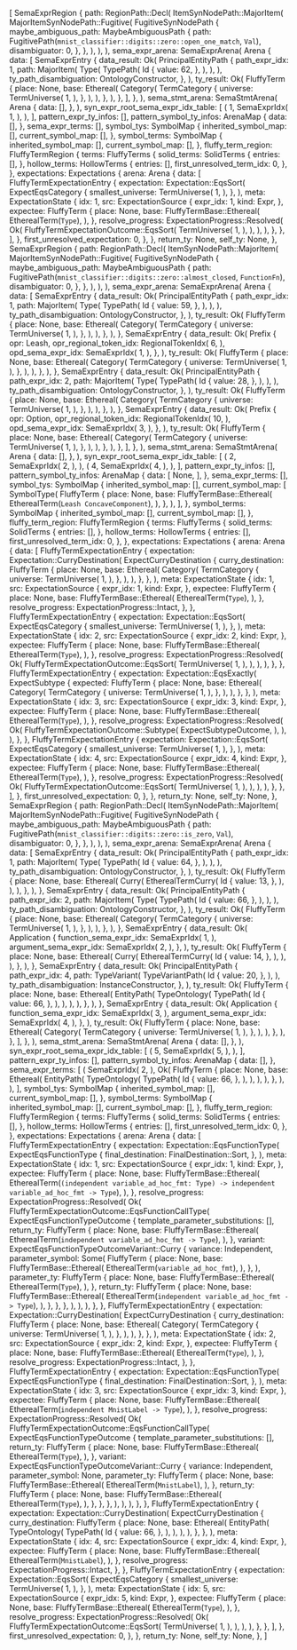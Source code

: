 [
    SemaExprRegion {
        path: RegionPath::Decl(
            ItemSynNodePath::MajorItem(
                MajorItemSynNodePath::Fugitive(
                    FugitiveSynNodePath {
                        maybe_ambiguous_path: MaybeAmbiguousPath {
                            path: FugitivePath(`mnist_classifier::digits::zero::open_one_match`, `Val`),
                            disambiguator: 0,
                        },
                    },
                ),
            ),
        ),
        sema_expr_arena: SemaExprArena(
            Arena {
                data: [
                    SemaExprEntry {
                        data_result: Ok(
                            PrincipalEntityPath {
                                path_expr_idx: 1,
                                path: MajorItem(
                                    Type(
                                        TypePath(
                                            Id {
                                                value: 62,
                                            },
                                        ),
                                    ),
                                ),
                                ty_path_disambiguation: OntologyConstructor,
                            },
                        ),
                        ty_result: Ok(
                            FluffyTerm {
                                place: None,
                                base: Ethereal(
                                    Category(
                                        TermCategory {
                                            universe: TermUniverse(
                                                1,
                                            ),
                                        },
                                    ),
                                ),
                            },
                        ),
                    },
                ],
            },
        ),
        sema_stmt_arena: SemaStmtArena(
            Arena {
                data: [],
            },
        ),
        syn_expr_root_sema_expr_idx_table: [
            (
                1,
                SemaExprIdx(
                    1,
                ),
            ),
        ],
        pattern_expr_ty_infos: [],
        pattern_symbol_ty_infos: ArenaMap {
            data: [],
        },
        sema_expr_terms: [],
        symbol_tys: SymbolMap {
            inherited_symbol_map: [],
            current_symbol_map: [],
        },
        symbol_terms: SymbolMap {
            inherited_symbol_map: [],
            current_symbol_map: [],
        },
        fluffy_term_region: FluffyTermRegion {
            terms: FluffyTerms {
                solid_terms: SolidTerms {
                    entries: [],
                },
                hollow_terms: HollowTerms {
                    entries: [],
                    first_unresolved_term_idx: 0,
                },
            },
            expectations: Expectations {
                arena: Arena {
                    data: [
                        FluffyTermExpectationEntry {
                            expectation: Expectation::EqsSort(
                                ExpectEqsCategory {
                                    smallest_universe: TermUniverse(
                                        1,
                                    ),
                                },
                            ),
                            meta: ExpectationState {
                                idx: 1,
                                src: ExpectationSource {
                                    expr_idx: 1,
                                    kind: Expr,
                                },
                                expectee: FluffyTerm {
                                    place: None,
                                    base: FluffyTermBase::Ethereal(
                                        EtherealTerm(`Type`),
                                    ),
                                },
                                resolve_progress: ExpectationProgress::Resolved(
                                    Ok(
                                        FluffyTermExpectationOutcome::EqsSort(
                                            TermUniverse(
                                                1,
                                            ),
                                        ),
                                    ),
                                ),
                            },
                        },
                    ],
                },
                first_unresolved_expectation: 0,
            },
        },
        return_ty: None,
        self_ty: None,
    },
    SemaExprRegion {
        path: RegionPath::Decl(
            ItemSynNodePath::MajorItem(
                MajorItemSynNodePath::Fugitive(
                    FugitiveSynNodePath {
                        maybe_ambiguous_path: MaybeAmbiguousPath {
                            path: FugitivePath(`mnist_classifier::digits::zero::almost_closed`, `FunctionFn`),
                            disambiguator: 0,
                        },
                    },
                ),
            ),
        ),
        sema_expr_arena: SemaExprArena(
            Arena {
                data: [
                    SemaExprEntry {
                        data_result: Ok(
                            PrincipalEntityPath {
                                path_expr_idx: 1,
                                path: MajorItem(
                                    Type(
                                        TypePath(
                                            Id {
                                                value: 59,
                                            },
                                        ),
                                    ),
                                ),
                                ty_path_disambiguation: OntologyConstructor,
                            },
                        ),
                        ty_result: Ok(
                            FluffyTerm {
                                place: None,
                                base: Ethereal(
                                    Category(
                                        TermCategory {
                                            universe: TermUniverse(
                                                1,
                                            ),
                                        },
                                    ),
                                ),
                            },
                        ),
                    },
                    SemaExprEntry {
                        data_result: Ok(
                            Prefix {
                                opr: Leash,
                                opr_regional_token_idx: RegionalTokenIdx(
                                    6,
                                ),
                                opd_sema_expr_idx: SemaExprIdx(
                                    1,
                                ),
                            },
                        ),
                        ty_result: Ok(
                            FluffyTerm {
                                place: None,
                                base: Ethereal(
                                    Category(
                                        TermCategory {
                                            universe: TermUniverse(
                                                1,
                                            ),
                                        },
                                    ),
                                ),
                            },
                        ),
                    },
                    SemaExprEntry {
                        data_result: Ok(
                            PrincipalEntityPath {
                                path_expr_idx: 2,
                                path: MajorItem(
                                    Type(
                                        TypePath(
                                            Id {
                                                value: 28,
                                            },
                                        ),
                                    ),
                                ),
                                ty_path_disambiguation: OntologyConstructor,
                            },
                        ),
                        ty_result: Ok(
                            FluffyTerm {
                                place: None,
                                base: Ethereal(
                                    Category(
                                        TermCategory {
                                            universe: TermUniverse(
                                                1,
                                            ),
                                        },
                                    ),
                                ),
                            },
                        ),
                    },
                    SemaExprEntry {
                        data_result: Ok(
                            Prefix {
                                opr: Option,
                                opr_regional_token_idx: RegionalTokenIdx(
                                    10,
                                ),
                                opd_sema_expr_idx: SemaExprIdx(
                                    3,
                                ),
                            },
                        ),
                        ty_result: Ok(
                            FluffyTerm {
                                place: None,
                                base: Ethereal(
                                    Category(
                                        TermCategory {
                                            universe: TermUniverse(
                                                1,
                                            ),
                                        },
                                    ),
                                ),
                            },
                        ),
                    },
                ],
            },
        ),
        sema_stmt_arena: SemaStmtArena(
            Arena {
                data: [],
            },
        ),
        syn_expr_root_sema_expr_idx_table: [
            (
                2,
                SemaExprIdx(
                    2,
                ),
            ),
            (
                4,
                SemaExprIdx(
                    4,
                ),
            ),
        ],
        pattern_expr_ty_infos: [],
        pattern_symbol_ty_infos: ArenaMap {
            data: [
                None,
            ],
        },
        sema_expr_terms: [],
        symbol_tys: SymbolMap {
            inherited_symbol_map: [],
            current_symbol_map: [
                SymbolType(
                    FluffyTerm {
                        place: None,
                        base: FluffyTermBase::Ethereal(
                            EtherealTerm(`Leash ConcaveComponent`),
                        ),
                    },
                ),
            ],
        },
        symbol_terms: SymbolMap {
            inherited_symbol_map: [],
            current_symbol_map: [],
        },
        fluffy_term_region: FluffyTermRegion {
            terms: FluffyTerms {
                solid_terms: SolidTerms {
                    entries: [],
                },
                hollow_terms: HollowTerms {
                    entries: [],
                    first_unresolved_term_idx: 0,
                },
            },
            expectations: Expectations {
                arena: Arena {
                    data: [
                        FluffyTermExpectationEntry {
                            expectation: Expectation::CurryDestination(
                                ExpectCurryDestination {
                                    curry_destination: FluffyTerm {
                                        place: None,
                                        base: Ethereal(
                                            Category(
                                                TermCategory {
                                                    universe: TermUniverse(
                                                        1,
                                                    ),
                                                },
                                            ),
                                        ),
                                    },
                                },
                            ),
                            meta: ExpectationState {
                                idx: 1,
                                src: ExpectationSource {
                                    expr_idx: 1,
                                    kind: Expr,
                                },
                                expectee: FluffyTerm {
                                    place: None,
                                    base: FluffyTermBase::Ethereal(
                                        EtherealTerm(`Type`),
                                    ),
                                },
                                resolve_progress: ExpectationProgress::Intact,
                            },
                        },
                        FluffyTermExpectationEntry {
                            expectation: Expectation::EqsSort(
                                ExpectEqsCategory {
                                    smallest_universe: TermUniverse(
                                        1,
                                    ),
                                },
                            ),
                            meta: ExpectationState {
                                idx: 2,
                                src: ExpectationSource {
                                    expr_idx: 2,
                                    kind: Expr,
                                },
                                expectee: FluffyTerm {
                                    place: None,
                                    base: FluffyTermBase::Ethereal(
                                        EtherealTerm(`Type`),
                                    ),
                                },
                                resolve_progress: ExpectationProgress::Resolved(
                                    Ok(
                                        FluffyTermExpectationOutcome::EqsSort(
                                            TermUniverse(
                                                1,
                                            ),
                                        ),
                                    ),
                                ),
                            },
                        },
                        FluffyTermExpectationEntry {
                            expectation: Expectation::EqsExactly(
                                ExpectSubtype {
                                    expected: FluffyTerm {
                                        place: None,
                                        base: Ethereal(
                                            Category(
                                                TermCategory {
                                                    universe: TermUniverse(
                                                        1,
                                                    ),
                                                },
                                            ),
                                        ),
                                    },
                                },
                            ),
                            meta: ExpectationState {
                                idx: 3,
                                src: ExpectationSource {
                                    expr_idx: 3,
                                    kind: Expr,
                                },
                                expectee: FluffyTerm {
                                    place: None,
                                    base: FluffyTermBase::Ethereal(
                                        EtherealTerm(`Type`),
                                    ),
                                },
                                resolve_progress: ExpectationProgress::Resolved(
                                    Ok(
                                        FluffyTermExpectationOutcome::Subtype(
                                            ExpectSubtypeOutcome,
                                        ),
                                    ),
                                ),
                            },
                        },
                        FluffyTermExpectationEntry {
                            expectation: Expectation::EqsSort(
                                ExpectEqsCategory {
                                    smallest_universe: TermUniverse(
                                        1,
                                    ),
                                },
                            ),
                            meta: ExpectationState {
                                idx: 4,
                                src: ExpectationSource {
                                    expr_idx: 4,
                                    kind: Expr,
                                },
                                expectee: FluffyTerm {
                                    place: None,
                                    base: FluffyTermBase::Ethereal(
                                        EtherealTerm(`Type`),
                                    ),
                                },
                                resolve_progress: ExpectationProgress::Resolved(
                                    Ok(
                                        FluffyTermExpectationOutcome::EqsSort(
                                            TermUniverse(
                                                1,
                                            ),
                                        ),
                                    ),
                                ),
                            },
                        },
                    ],
                },
                first_unresolved_expectation: 0,
            },
        },
        return_ty: None,
        self_ty: None,
    },
    SemaExprRegion {
        path: RegionPath::Decl(
            ItemSynNodePath::MajorItem(
                MajorItemSynNodePath::Fugitive(
                    FugitiveSynNodePath {
                        maybe_ambiguous_path: MaybeAmbiguousPath {
                            path: FugitivePath(`mnist_classifier::digits::zero::is_zero`, `Val`),
                            disambiguator: 0,
                        },
                    },
                ),
            ),
        ),
        sema_expr_arena: SemaExprArena(
            Arena {
                data: [
                    SemaExprEntry {
                        data_result: Ok(
                            PrincipalEntityPath {
                                path_expr_idx: 1,
                                path: MajorItem(
                                    Type(
                                        TypePath(
                                            Id {
                                                value: 64,
                                            },
                                        ),
                                    ),
                                ),
                                ty_path_disambiguation: OntologyConstructor,
                            },
                        ),
                        ty_result: Ok(
                            FluffyTerm {
                                place: None,
                                base: Ethereal(
                                    Curry(
                                        EtherealTermCurry(
                                            Id {
                                                value: 13,
                                            },
                                        ),
                                    ),
                                ),
                            },
                        ),
                    },
                    SemaExprEntry {
                        data_result: Ok(
                            PrincipalEntityPath {
                                path_expr_idx: 2,
                                path: MajorItem(
                                    Type(
                                        TypePath(
                                            Id {
                                                value: 66,
                                            },
                                        ),
                                    ),
                                ),
                                ty_path_disambiguation: OntologyConstructor,
                            },
                        ),
                        ty_result: Ok(
                            FluffyTerm {
                                place: None,
                                base: Ethereal(
                                    Category(
                                        TermCategory {
                                            universe: TermUniverse(
                                                1,
                                            ),
                                        },
                                    ),
                                ),
                            },
                        ),
                    },
                    SemaExprEntry {
                        data_result: Ok(
                            Application {
                                function_sema_expr_idx: SemaExprIdx(
                                    1,
                                ),
                                argument_sema_expr_idx: SemaExprIdx(
                                    2,
                                ),
                            },
                        ),
                        ty_result: Ok(
                            FluffyTerm {
                                place: None,
                                base: Ethereal(
                                    Curry(
                                        EtherealTermCurry(
                                            Id {
                                                value: 14,
                                            },
                                        ),
                                    ),
                                ),
                            },
                        ),
                    },
                    SemaExprEntry {
                        data_result: Ok(
                            PrincipalEntityPath {
                                path_expr_idx: 4,
                                path: TypeVariant(
                                    TypeVariantPath(
                                        Id {
                                            value: 20,
                                        },
                                    ),
                                ),
                                ty_path_disambiguation: InstanceConstructor,
                            },
                        ),
                        ty_result: Ok(
                            FluffyTerm {
                                place: None,
                                base: Ethereal(
                                    EntityPath(
                                        TypeOntology(
                                            TypePath(
                                                Id {
                                                    value: 66,
                                                },
                                            ),
                                        ),
                                    ),
                                ),
                            },
                        ),
                    },
                    SemaExprEntry {
                        data_result: Ok(
                            Application {
                                function_sema_expr_idx: SemaExprIdx(
                                    3,
                                ),
                                argument_sema_expr_idx: SemaExprIdx(
                                    4,
                                ),
                            },
                        ),
                        ty_result: Ok(
                            FluffyTerm {
                                place: None,
                                base: Ethereal(
                                    Category(
                                        TermCategory {
                                            universe: TermUniverse(
                                                1,
                                            ),
                                        },
                                    ),
                                ),
                            },
                        ),
                    },
                ],
            },
        ),
        sema_stmt_arena: SemaStmtArena(
            Arena {
                data: [],
            },
        ),
        syn_expr_root_sema_expr_idx_table: [
            (
                5,
                SemaExprIdx(
                    5,
                ),
            ),
        ],
        pattern_expr_ty_infos: [],
        pattern_symbol_ty_infos: ArenaMap {
            data: [],
        },
        sema_expr_terms: [
            (
                SemaExprIdx(
                    2,
                ),
                Ok(
                    FluffyTerm {
                        place: None,
                        base: Ethereal(
                            EntityPath(
                                TypeOntology(
                                    TypePath(
                                        Id {
                                            value: 66,
                                        },
                                    ),
                                ),
                            ),
                        ),
                    },
                ),
            ),
        ],
        symbol_tys: SymbolMap {
            inherited_symbol_map: [],
            current_symbol_map: [],
        },
        symbol_terms: SymbolMap {
            inherited_symbol_map: [],
            current_symbol_map: [],
        },
        fluffy_term_region: FluffyTermRegion {
            terms: FluffyTerms {
                solid_terms: SolidTerms {
                    entries: [],
                },
                hollow_terms: HollowTerms {
                    entries: [],
                    first_unresolved_term_idx: 0,
                },
            },
            expectations: Expectations {
                arena: Arena {
                    data: [
                        FluffyTermExpectationEntry {
                            expectation: Expectation::EqsFunctionType(
                                ExpectEqsFunctionType {
                                    final_destination: FinalDestination::Sort,
                                },
                            ),
                            meta: ExpectationState {
                                idx: 1,
                                src: ExpectationSource {
                                    expr_idx: 1,
                                    kind: Expr,
                                },
                                expectee: FluffyTerm {
                                    place: None,
                                    base: FluffyTermBase::Ethereal(
                                        EtherealTerm(`(independent variable_ad_hoc_fmt: Type) -> independent variable_ad_hoc_fmt -> Type`),
                                    ),
                                },
                                resolve_progress: ExpectationProgress::Resolved(
                                    Ok(
                                        FluffyTermExpectationOutcome::EqsFunctionCallType(
                                            ExpectEqsFunctionTypeOutcome {
                                                template_parameter_substitutions: [],
                                                return_ty: FluffyTerm {
                                                    place: None,
                                                    base: FluffyTermBase::Ethereal(
                                                        EtherealTerm(`independent variable_ad_hoc_fmt -> Type`),
                                                    ),
                                                },
                                                variant: ExpectEqsFunctionTypeOutcomeVariant::Curry {
                                                    variance: Independent,
                                                    parameter_symbol: Some(
                                                        FluffyTerm {
                                                            place: None,
                                                            base: FluffyTermBase::Ethereal(
                                                                EtherealTerm(`variable_ad_hoc_fmt`),
                                                            ),
                                                        },
                                                    ),
                                                    parameter_ty: FluffyTerm {
                                                        place: None,
                                                        base: FluffyTermBase::Ethereal(
                                                            EtherealTerm(`Type`),
                                                        ),
                                                    },
                                                    return_ty: FluffyTerm {
                                                        place: None,
                                                        base: FluffyTermBase::Ethereal(
                                                            EtherealTerm(`independent variable_ad_hoc_fmt -> Type`),
                                                        ),
                                                    },
                                                },
                                            },
                                        ),
                                    ),
                                ),
                            },
                        },
                        FluffyTermExpectationEntry {
                            expectation: Expectation::CurryDestination(
                                ExpectCurryDestination {
                                    curry_destination: FluffyTerm {
                                        place: None,
                                        base: Ethereal(
                                            Category(
                                                TermCategory {
                                                    universe: TermUniverse(
                                                        1,
                                                    ),
                                                },
                                            ),
                                        ),
                                    },
                                },
                            ),
                            meta: ExpectationState {
                                idx: 2,
                                src: ExpectationSource {
                                    expr_idx: 2,
                                    kind: Expr,
                                },
                                expectee: FluffyTerm {
                                    place: None,
                                    base: FluffyTermBase::Ethereal(
                                        EtherealTerm(`Type`),
                                    ),
                                },
                                resolve_progress: ExpectationProgress::Intact,
                            },
                        },
                        FluffyTermExpectationEntry {
                            expectation: Expectation::EqsFunctionType(
                                ExpectEqsFunctionType {
                                    final_destination: FinalDestination::Sort,
                                },
                            ),
                            meta: ExpectationState {
                                idx: 3,
                                src: ExpectationSource {
                                    expr_idx: 3,
                                    kind: Expr,
                                },
                                expectee: FluffyTerm {
                                    place: None,
                                    base: FluffyTermBase::Ethereal(
                                        EtherealTerm(`independent MnistLabel -> Type`),
                                    ),
                                },
                                resolve_progress: ExpectationProgress::Resolved(
                                    Ok(
                                        FluffyTermExpectationOutcome::EqsFunctionCallType(
                                            ExpectEqsFunctionTypeOutcome {
                                                template_parameter_substitutions: [],
                                                return_ty: FluffyTerm {
                                                    place: None,
                                                    base: FluffyTermBase::Ethereal(
                                                        EtherealTerm(`Type`),
                                                    ),
                                                },
                                                variant: ExpectEqsFunctionTypeOutcomeVariant::Curry {
                                                    variance: Independent,
                                                    parameter_symbol: None,
                                                    parameter_ty: FluffyTerm {
                                                        place: None,
                                                        base: FluffyTermBase::Ethereal(
                                                            EtherealTerm(`MnistLabel`),
                                                        ),
                                                    },
                                                    return_ty: FluffyTerm {
                                                        place: None,
                                                        base: FluffyTermBase::Ethereal(
                                                            EtherealTerm(`Type`),
                                                        ),
                                                    },
                                                },
                                            },
                                        ),
                                    ),
                                ),
                            },
                        },
                        FluffyTermExpectationEntry {
                            expectation: Expectation::CurryDestination(
                                ExpectCurryDestination {
                                    curry_destination: FluffyTerm {
                                        place: None,
                                        base: Ethereal(
                                            EntityPath(
                                                TypeOntology(
                                                    TypePath(
                                                        Id {
                                                            value: 66,
                                                        },
                                                    ),
                                                ),
                                            ),
                                        ),
                                    },
                                },
                            ),
                            meta: ExpectationState {
                                idx: 4,
                                src: ExpectationSource {
                                    expr_idx: 4,
                                    kind: Expr,
                                },
                                expectee: FluffyTerm {
                                    place: None,
                                    base: FluffyTermBase::Ethereal(
                                        EtherealTerm(`MnistLabel`),
                                    ),
                                },
                                resolve_progress: ExpectationProgress::Intact,
                            },
                        },
                        FluffyTermExpectationEntry {
                            expectation: Expectation::EqsSort(
                                ExpectEqsCategory {
                                    smallest_universe: TermUniverse(
                                        1,
                                    ),
                                },
                            ),
                            meta: ExpectationState {
                                idx: 5,
                                src: ExpectationSource {
                                    expr_idx: 5,
                                    kind: Expr,
                                },
                                expectee: FluffyTerm {
                                    place: None,
                                    base: FluffyTermBase::Ethereal(
                                        EtherealTerm(`Type`),
                                    ),
                                },
                                resolve_progress: ExpectationProgress::Resolved(
                                    Ok(
                                        FluffyTermExpectationOutcome::EqsSort(
                                            TermUniverse(
                                                1,
                                            ),
                                        ),
                                    ),
                                ),
                            },
                        },
                    ],
                },
                first_unresolved_expectation: 0,
            },
        },
        return_ty: None,
        self_ty: None,
    },
]
